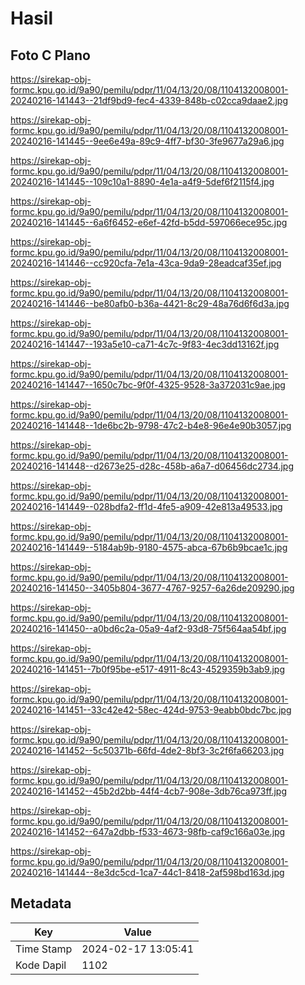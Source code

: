 # Hasil

## Foto C Plano

https://sirekap-obj-formc.kpu.go.id/9a90/pemilu/pdpr/11/04/13/20/08/1104132008001-20240216-141443--21df9bd9-fec4-4339-848b-c02cca9daae2.jpg

https://sirekap-obj-formc.kpu.go.id/9a90/pemilu/pdpr/11/04/13/20/08/1104132008001-20240216-141445--9ee6e49a-89c9-4ff7-bf30-3fe9677a29a6.jpg

https://sirekap-obj-formc.kpu.go.id/9a90/pemilu/pdpr/11/04/13/20/08/1104132008001-20240216-141445--109c10a1-8890-4e1a-a4f9-5def6f2115f4.jpg

https://sirekap-obj-formc.kpu.go.id/9a90/pemilu/pdpr/11/04/13/20/08/1104132008001-20240216-141445--6a6f6452-e6ef-42fd-b5dd-597066ece95c.jpg

https://sirekap-obj-formc.kpu.go.id/9a90/pemilu/pdpr/11/04/13/20/08/1104132008001-20240216-141446--cc920cfa-7e1a-43ca-9da9-28eadcaf35ef.jpg

https://sirekap-obj-formc.kpu.go.id/9a90/pemilu/pdpr/11/04/13/20/08/1104132008001-20240216-141446--be80afb0-b36a-4421-8c29-48a76d6f6d3a.jpg

https://sirekap-obj-formc.kpu.go.id/9a90/pemilu/pdpr/11/04/13/20/08/1104132008001-20240216-141447--193a5e10-ca71-4c7c-9f83-4ec3dd13162f.jpg

https://sirekap-obj-formc.kpu.go.id/9a90/pemilu/pdpr/11/04/13/20/08/1104132008001-20240216-141447--1650c7bc-9f0f-4325-9528-3a372031c9ae.jpg

https://sirekap-obj-formc.kpu.go.id/9a90/pemilu/pdpr/11/04/13/20/08/1104132008001-20240216-141448--1de6bc2b-9798-47c2-b4e8-96e4e90b3057.jpg

https://sirekap-obj-formc.kpu.go.id/9a90/pemilu/pdpr/11/04/13/20/08/1104132008001-20240216-141448--d2673e25-d28c-458b-a6a7-d06456dc2734.jpg

https://sirekap-obj-formc.kpu.go.id/9a90/pemilu/pdpr/11/04/13/20/08/1104132008001-20240216-141449--028bdfa2-ff1d-4fe5-a909-42e813a49533.jpg

https://sirekap-obj-formc.kpu.go.id/9a90/pemilu/pdpr/11/04/13/20/08/1104132008001-20240216-141449--5184ab9b-9180-4575-abca-67b6b9bcae1c.jpg

https://sirekap-obj-formc.kpu.go.id/9a90/pemilu/pdpr/11/04/13/20/08/1104132008001-20240216-141450--3405b804-3677-4767-9257-6a26de209290.jpg

https://sirekap-obj-formc.kpu.go.id/9a90/pemilu/pdpr/11/04/13/20/08/1104132008001-20240216-141450--a0bd6c2a-05a9-4af2-93d8-75f564aa54bf.jpg

https://sirekap-obj-formc.kpu.go.id/9a90/pemilu/pdpr/11/04/13/20/08/1104132008001-20240216-141451--7b0f95be-e517-4911-8c43-4529359b3ab9.jpg

https://sirekap-obj-formc.kpu.go.id/9a90/pemilu/pdpr/11/04/13/20/08/1104132008001-20240216-141451--33c42e42-58ec-424d-9753-9eabb0bdc7bc.jpg

https://sirekap-obj-formc.kpu.go.id/9a90/pemilu/pdpr/11/04/13/20/08/1104132008001-20240216-141452--5c50371b-66fd-4de2-8bf3-3c2f6fa66203.jpg

https://sirekap-obj-formc.kpu.go.id/9a90/pemilu/pdpr/11/04/13/20/08/1104132008001-20240216-141452--45b2d2bb-44f4-4cb7-908e-3db76ca973ff.jpg

https://sirekap-obj-formc.kpu.go.id/9a90/pemilu/pdpr/11/04/13/20/08/1104132008001-20240216-141452--647a2dbb-f533-4673-98fb-caf9c166a03e.jpg

https://sirekap-obj-formc.kpu.go.id/9a90/pemilu/pdpr/11/04/13/20/08/1104132008001-20240216-141444--8e3dc5cd-1ca7-44c1-8418-2af598bd163d.jpg


## Metadata

| Key        | Value               |
| ---------- | ------------------- |
| Time Stamp | 2024-02-17 13:05:41 |
| Kode Dapil | 1102                |



